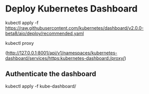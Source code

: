 # Deploy Kubernetes Dashboard

  kubectl apply -f https://raw.githubusercontent.com/kubernetes/dashboard/v2.0.0-beta8/aio/deploy/recommended.yaml
  
  kubectl proxy
  
  (http://127.0.0.1:8001/api/v1/namespaces/kubernetes-dashboard/services/https:kubernetes-dashboard:/proxy/)

## Authenticate the dashboard

   kubectl apply -f kube-dashboard/
